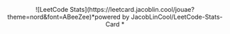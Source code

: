 <center> ![LeetCode Stats](https://leetcard.jacoblin.cool/jouae?theme=nord&font=ABeeZee)*powered by JacobLinCool/LeetCode-Stats-Card * </center>
